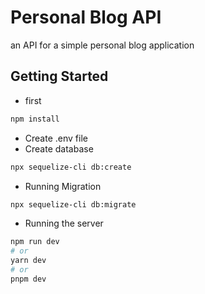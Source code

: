 # Personal Blog API
an API for a simple personal blog application

## Getting Started
* first 
```bash
npm install
```
* Create .env file
* Create database
 ```bash
npx sequelize-cli db:create
```
* Running Migration
```bash
npx sequelize-cli db:migrate
```
* Running the server
 ```bash
npm run dev
# or
yarn dev
# or
pnpm dev
```
